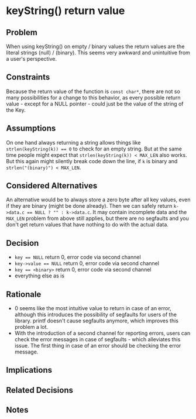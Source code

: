 # keyString() return value

## Problem

When using keyString() on empty / binary values the return values are the literal strings (null) / (binary).
This seems very awkward and unintuitive from a user's perspective.

## Constraints

Because the return value of the function is `const char*`, there are not so many possibilities for a change to this behavior, as every possible return value - except for a NULL pointer - could just be the value of the string of the Key.

## Assumptions

On one hand always returning a string allows things like `strlen(keyString(k)) == 0` to check for an empty string.
But at the same time people might expect that `strlen(keyString(k)) < MAX_LEN` also works.
But this again might silently break code down the line, if `k` is binary and `strlen("(binary)") < MAX_LEN`.

## Considered Alternatives

An alternative would be to always store a zero byte after all key values, even if they are binary (might be done already).
Then we can safely return `k->data.c == NULL ? "" : k->data.c`.
It may contain incomplete data and the `MAX_LEN` problem from above still applies, but there are no segfaults and you don't get return values that have nothing to do with the actual data.

## Decision

- `key == NULL` return 0, error code via second channel
- `key->value == NULL` return 0, error code via second channel
- `key == <binary>` return 0, error code via second channel
- everything else as is

## Rationale

- 0 seems like the most intuitive value to return in case of an error, although this introduces the possibility of segfaults for users of the library.
  printf doesn't cause segfaults anymore, which improves this problem a lot.
- With the introduction of a second channel for reporting errors, users can check the error messages in case of segfaults - which alleviates this issue.
  The first thing in case of an error should be checking the error message.

## Implications

## Related Decisions

## Notes
